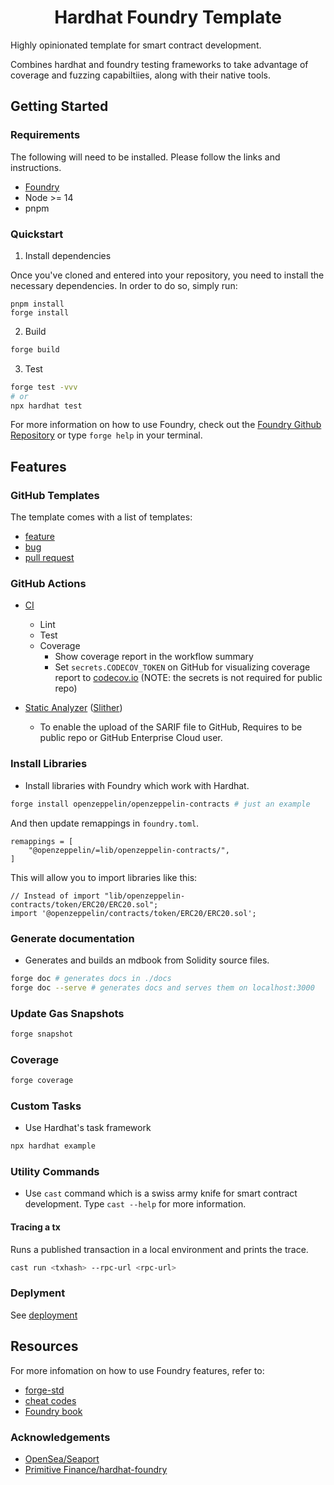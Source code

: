 # <h1 align="center"> Hardhat Foundry Template </h1>

Highly opinionated template for smart contract development.

Combines hardhat and foundry testing frameworks to take advantage of coverage and fuzzing capabiltiies, along with their native tools.

## Getting Started

### Requirements

The following will need to be installed. Please follow the links and instructions.

- [Foundry](https://github.com/foundry-rs/foundry)
- Node >= 14
- pnpm

### Quickstart

1. Install dependencies

Once you've cloned and entered into your repository, you need to install the necessary dependencies. In order to do so, simply run:

```shell
pnpm install
forge install
```

2. Build

```bash
forge build
```

3. Test

```bash
forge test -vvv
# or
npx hardhat test
```

For more information on how to use Foundry, check out the [Foundry Github Repository](https://github.com/foundry-rs/foundry/tree/master/forge) or type `forge help` in your terminal.

## Features

### GitHub Templates

The template comes with a list of templates:

- [feature](.github/ISSUE_TEMPLATE/feature.md)
- [bug](.github/ISSUE_TEMPLATE/bug.md)
- [pull request](.github/pull_request_template.md)

### GitHub Actions

- [CI](.github/workflows/ci.yml)

  - Lint
  - Test
  - Coverage
    - Show coverage report in the workflow summary
    - Set `secrets.CODECOV_TOKEN` on GitHub for visualizing coverage report to [codecov.io](https://about.codecov.io/product/features/) (NOTE: the secrets is not required for public repo)

- [Static Analyzer](.github/workflows/slither.yml) ([Slither](https://github.com/crytic/slither))
  - To enable the upload of the SARIF file to GitHub, Requires to be public repo or GitHub Enterprise Cloud user.

### Install Libraries

- Install libraries with Foundry which work with Hardhat.

```bash
forge install openzeppelin/openzeppelin-contracts # just an example
```

And then update remappings in `foundry.toml`.

```
remappings = [
    "@openzeppelin/=lib/openzeppelin-contracts/",
]
```

This will allow you to import libraries like this:

```solidity
// Instead of import "lib/openzeppelin-contracts/token/ERC20/ERC20.sol";
import '@openzeppelin/contracts/token/ERC20/ERC20.sol';
```

### Generate documentation

- Generates and builds an mdbook from Solidity source files.

```bash
forge doc # generates docs in ./docs
forge doc --serve # generates docs and serves them on localhost:3000
```

### Update Gas Snapshots

```sh
forge snapshot
```

### Coverage

```sh
forge coverage
```

### Custom Tasks

- Use Hardhat's task framework

```bash
npx hardhat example
```

### Utility Commands

- Use `cast` command which is a swiss army knife for smart contract development. Type `cast --help` for more information.

#### Tracing a tx

Runs a published transaction in a local environment and prints the trace.

```bash
cast run <txhash> --rpc-url <rpc-url>
```

### Deplyment

See [deployment](./deployment.md)

## Resources

For more infomation on how to use Foundry features, refer to:

- [forge-std](https://github.com/foundry-rs/forge-std/)
- [cheat codes](https://github.com/foundry-rs/foundry/blob/master/forge/README.md#cheat-codes)
- [Foundry book](https://book.getfoundry.sh/)

### Acknowledgements

- [OpenSea/Seaport](https://github.com/ProjectOpenSea/seaport)
- [Primitive Finance/hardhat-foundry](https://github.com/primitivefinance/hardhat-foundry)
